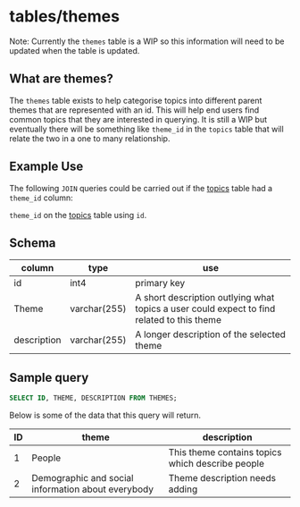
# tables/themes

Note: Currently the `themes` table is a WIP so this information will need to be updated when the table is updated.


## What are themes?
The `themes` table exists to help categorise topics into different parent themes that are represented with an id. This will help end users find common topics that they are interested in querying. It is still a WIP but eventually there will be something like `theme_id` in the `topics` table that will relate the two in a one to many relationship.

## Example Use
The following `JOIN` queries could be carried out if the [topics](topics.md) table had a `theme_id` column:

`theme_id` on the [topics](topics.md) table using `id`.
## Schema

|column|type|use|
|-|-|-|
|id|int4|primary key|
|Theme|varchar(255)|A short description outlying what topics a user could expect to find related to this theme|
|description|varchar(255)|A longer description of the selected theme|

## Sample query

```sql
SELECT ID, THEME, DESCRIPTION FROM THEMES;
```

Below is some of the data that this query will return.

|ID|theme|description|
|-|-|-|
|1|People|This theme contains topics which describe people|
|2|Demographic and social information about everybody|Theme description needs adding|
